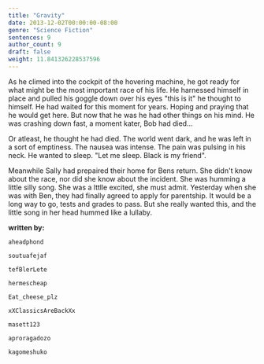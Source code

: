 ```yaml
---
title: "Gravity"
date: 2013-12-02T00:00:00-08:00
genre: "Science Fiction"
sentences: 9
author_count: 9
draft: false
weight: 11.841326228537596
---
```



As he climed into the cockpit of the hovering machine, he got ready for what might be the most important race of his life.
He harnessed himself in place and pulled his goggle down over his eyes &quot;this is it&quot; he thought to himself.
He had waited for this moment for years. Hoping and praying that he would get here.
But now that he was he had other things on his mind.
He was crashing down fast, a moment kater, Bob had died...

Or atleast, he thought he had died. The world went dark, and he was left in a sort of emptiness.
The nausea was intense. The pain was pulsing in his neck. He wanted to sleep. &quot;Let me sleep. Black is my friend&quot;.

Meanwhile Sally had prepaired their home for Bens return. She didn't know about the race, nor did she know about the incident. She was humming a little silly song.
She was a lttlle excited, she must admit. Yesterday when she was with Ben, they had finally agreed to apply for parentship. It would be a long way to go, tests and grades to pass. But she really wanted this, and the little song in her head hummed like a lullaby.

**written by:**

`aheadphond`

`soutuafejaf`

`tefBlerLete`

`hermescheap`

`Eat_cheese_plz`

`xXClassicsAreBackXx`

`masett123`

`aproragadozo`

`kagomeshuko`

